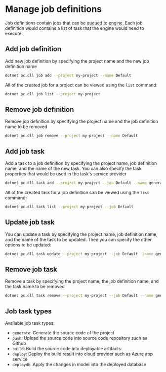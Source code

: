 # Manage job definitions

Job definitions contain jobs that can be [queued](job-queues.md) to [engine](engine-registration.md). Each job definition would contains a list of task that the engine would need to execute.

## Add job definition

Add new job definition by specifying the project name and the new job definition name
```sh
dotnet pc.dll job add --project my-project --name Default
```

All of the created job for a project can be viewed using the `list` command:
```sh
dotnet pc.dll job list --project my-project
```

## Remove job definition

Remove job definition by specifying the project name and the job definition name to be removed
```sh
dotnet pc.dll job remove --project my-project --name Default
```

## Add job task

Add a task to a job definition by specifying the project name, job definition name, and the name of the new task. You can also specify the task properties that would be used in the task's service provider
```sh
dotnet pc.dll task add --project my-project --job Default --name generate --type generate --property generatorname:default
```

All of the created task for a job definition can be viewed using the `list` command:
```sh
dotnet pc.dll task list --project my-project --job Default
```

## Update job task

You can update a task by specifying the project name, job definition name, and the name of the task to be updated. Then you can specify the other options to be updated:
```sh
dotnet pc.dll task update --project my-project --job Default --name generate --property generatorname:defaultv2
```

## Remove job task

Remove a task by specifying the project name, the job definition name, and the task name to be removed
```sh
dotnet pc.dll task remove --project my-project --job Default --name generate
```

## Job task types

Available job task types:
- `generate`: Generate the source code of the project
- `push`: Upload the source code into source code repository such as Github
- `build`: Build the source code into deployable artifacts
- `deploy`: Deploy the build result into cloud provider such as Azure app service
- `deploydb`: Apply the changes in model into the deployed database

